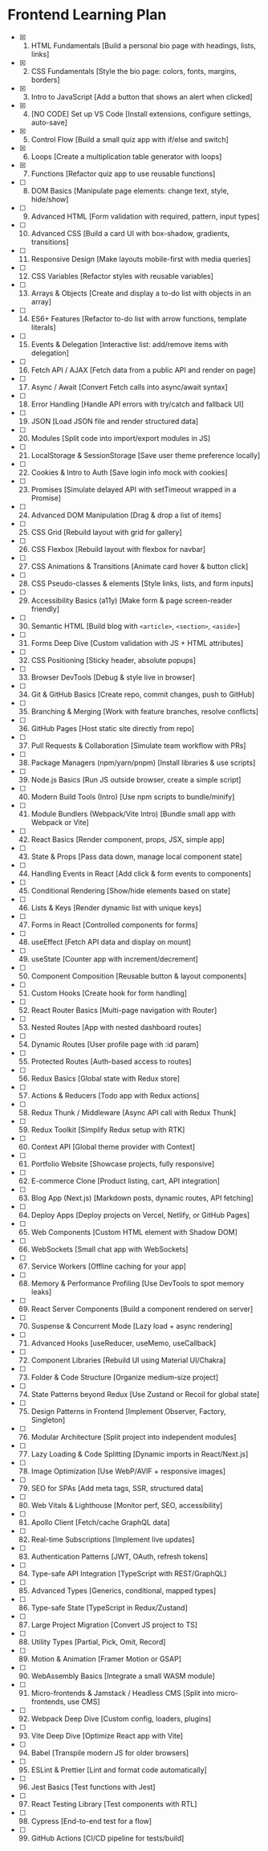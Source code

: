 # Frontend Learning Plan

- [x] 1. HTML Fundamentals [Build a personal bio page with headings, lists, links]

- [x] 2. CSS Fundamentals [Style the bio page: colors, fonts, margins, borders]

- [x] 3. Intro to JavaScript [Add a button that shows an alert when clicked]

- [x] 4. [NO CODE] Set up VS Code [Install extensions, configure settings, auto-save]

- [x] 5. Control Flow [Build a small quiz app with if/else and switch]

- [x] 6. Loops [Create a multiplication table generator with loops]

- [x] 7. Functions [Refactor quiz app to use reusable functions]

- [ ] 8. DOM Basics [Manipulate page elements: change text, style, hide/show]

- [ ] 9. Advanced HTML [Form validation with required, pattern, input types]

- [ ] 10. Advanced CSS [Build a card UI with box-shadow, gradients, transitions]

- [ ] 11. Responsive Design [Make layouts mobile-first with media queries]

- [ ] 12. CSS Variables [Refactor styles with reusable variables]

- [ ] 13. Arrays & Objects [Create and display a to-do list with objects in an array]

- [ ] 14. ES6+ Features [Refactor to-do list with arrow functions, template literals]

- [ ] 15. Events & Delegation [Interactive list: add/remove items with delegation]

- [ ] 16. Fetch API / AJAX [Fetch data from a public API and render on page]

- [ ] 17. Async / Await [Convert Fetch calls into async/await syntax]

- [ ] 18. Error Handling [Handle API errors with try/catch and fallback UI]

- [ ] 19. JSON [Load JSON file and render structured data]

- [ ] 20. Modules [Split code into import/export modules in JS]

- [ ] 21. LocalStorage & SessionStorage [Save user theme preference locally]

- [ ] 22. Cookies & Intro to Auth [Save login info mock with cookies]

- [ ] 23. Promises [Simulate delayed API with setTimeout wrapped in a Promise]

- [ ] 24. Advanced DOM Manipulation [Drag & drop a list of items]

- [ ] 25. CSS Grid [Rebuild layout with grid for gallery]

- [ ] 26. CSS Flexbox [Rebuild layout with flexbox for navbar]

- [ ] 27. CSS Animations & Transitions [Animate card hover & button click]

- [ ] 28. CSS Pseudo-classes & elements [Style links, lists, and form inputs]

- [ ] 29. Accessibility Basics (a11y) [Make form & page screen-reader friendly]

- [ ] 30. Semantic HTML [Build blog with `<article>`, `<section>`, `<aside>`]

- [ ] 31. Forms Deep Dive [Custom validation with JS + HTML attributes]

- [ ] 32. CSS Positioning [Sticky header, absolute popups]

- [ ] 33. Browser DevTools [Debug & style live in browser]

- [ ] 34. Git & GitHub Basics [Create repo, commit changes, push to GitHub]

- [ ] 35. Branching & Merging [Work with feature branches, resolve conflicts]

- [ ] 36. GitHub Pages [Host static site directly from repo]

- [ ] 37. Pull Requests & Collaboration [Simulate team workflow with PRs]

- [ ] 38. Package Managers (npm/yarn/pnpm) [Install libraries & use scripts]

- [ ] 39. Node.js Basics [Run JS outside browser, create a simple script]

- [ ] 40. Modern Build Tools (Intro) [Use npm scripts to bundle/minify]

- [ ] 41. Module Bundlers (Webpack/Vite Intro) [Bundle small app with Webpack or Vite]

- [ ] 42. React Basics [Render component, props, JSX, simple app]

- [ ] 43. State & Props [Pass data down, manage local component state]

- [ ] 44. Handling Events in React [Add click & form events to components]

- [ ] 45. Conditional Rendering [Show/hide elements based on state]

- [ ] 46. Lists & Keys [Render dynamic list with unique keys]

- [ ] 47. Forms in React [Controlled components for forms]

- [ ] 48. useEffect [Fetch API data and display on mount]

- [ ] 49. useState [Counter app with increment/decrement]

- [ ] 50. Component Composition [Reusable button & layout components]

- [ ] 51. Custom Hooks [Create hook for form handling]

- [ ] 52. React Router Basics [Multi-page navigation with Router]

- [ ] 53. Nested Routes [App with nested dashboard routes]

- [ ] 54. Dynamic Routes [User profile page with :id param]

- [ ] 55. Protected Routes [Auth-based access to routes]

- [ ] 56. Redux Basics [Global state with Redux store]

- [ ] 57. Actions & Reducers [Todo app with Redux actions]

- [ ] 58. Redux Thunk / Middleware [Async API call with Redux Thunk]

- [ ] 59. Redux Toolkit [Simplify Redux setup with RTK]

- [ ] 60. Context API [Global theme provider with Context]

- [ ] 61. Portfolio Website [Showcase projects, fully responsive]

- [ ] 62. E-commerce Clone [Product listing, cart, API integration]

- [ ] 63. Blog App (Next.js) [Markdown posts, dynamic routes, API fetching]

- [ ] 64. Deploy Apps [Deploy projects on Vercel, Netlify, or GitHub Pages]

- [ ] 65. Web Components [Custom HTML element with Shadow DOM]

- [ ] 66. WebSockets [Small chat app with WebSockets]

- [ ] 67. Service Workers [Offline caching for your app]

- [ ] 68. Memory & Performance Profiling [Use DevTools to spot memory leaks]

- [ ] 69. React Server Components [Build a component rendered on server]

- [ ] 70. Suspense & Concurrent Mode [Lazy load + async rendering]

- [ ] 71. Advanced Hooks [useReducer, useMemo, useCallback]

- [ ] 72. Component Libraries [Rebuild UI using Material UI/Chakra]

- [ ] 73. Folder & Code Structure [Organize medium-size project]

- [ ] 74. State Patterns beyond Redux [Use Zustand or Recoil for global state]

- [ ] 75. Design Patterns in Frontend [Implement Observer, Factory, Singleton]

- [ ] 76. Modular Architecture [Split project into independent modules]

- [ ] 77. Lazy Loading & Code Splitting [Dynamic imports in React/Next.js]

- [ ] 78. Image Optimization [Use WebP/AVIF + responsive images]

- [ ] 79. SEO for SPAs [Add meta tags, SSR, structured data]

- [ ] 80. Web Vitals & Lighthouse [Monitor perf, SEO, accessibility]

- [ ] 81. Apollo Client [Fetch/cache GraphQL data]

- [ ] 82. Real-time Subscriptions [Implement live updates]

- [ ] 83. Authentication Patterns [JWT, OAuth, refresh tokens]

- [ ] 84. Type-safe API Integration [TypeScript with REST/GraphQL]

- [ ] 85. Advanced Types [Generics, conditional, mapped types]

- [ ] 86. Type-safe State [TypeScript in Redux/Zustand]

- [ ] 87. Large Project Migration [Convert JS project to TS]

- [ ] 88. Utility Types [Partial, Pick, Omit, Record]

- [ ] 89. Motion & Animation [Framer Motion or GSAP]

- [ ] 90. WebAssembly Basics [Integrate a small WASM module]

- [ ] 91. Micro-frontends & Jamstack / Headless CMS [Split into micro-frontends, use CMS]

- [ ] 92. Webpack Deep Dive [Custom config, loaders, plugins]

- [ ] 93. Vite Deep Dive [Optimize React app with Vite]

- [ ] 94. Babel [Transpile modern JS for older browsers]

- [ ] 95. ESLint & Prettier [Lint and format code automatically]

- [ ] 96. Jest Basics [Test functions with Jest]

- [ ] 97. React Testing Library [Test components with RTL]

- [ ] 98. Cypress [End-to-end test for a flow]

- [ ] 99. GitHub Actions [CI/CD pipeline for tests/build]